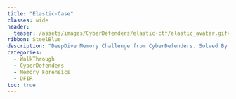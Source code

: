 ```yaml
---
title: "Elastic-Case"
classes: wide
header:  
  teaser: /assets/images/CyberDefenders/elastic-ctf/elastic_avatar.gifv
ribbon: SteelBlue
description: "DeepDive Memory Challenge from CyberDefenders. Solved By Labib from CTFCREATORS."
categories:
  - WalkThrough
  - CyberDefenders
  - Memory Forensics 
  - DFIR 
toc: true
---
```


